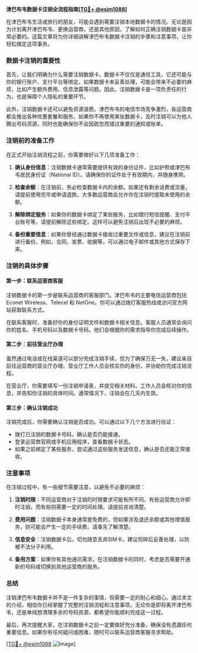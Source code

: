 **津巴布韦数据卡注销全流程指南[[TG💪+ @esim1088](https://t.me/s/esim1088)]**

在津巴布韦生活或旅行的朋友，可能会遇到需要注销本地数据卡的情况。无论是因为计划离开津巴布韦、更换运营商，还是其他原因，了解如何正确注销数据卡是非常必要的。这篇文章将为你详细讲解津巴布韦数据卡注销的步骤和注意事项，让你轻松搞定这项事务。

### 数据卡注销的重要性

首先，让我们明确为什么需要注销数据卡。数据卡不仅仅是通信工具，它还可能与你的银行账户、支付平台等绑定。如果数据卡未妥善处理，可能会带来不必要的麻烦，比如产生额外费用、信息泄露等问题。因此，注销数据卡是一项负责任的行为，也是保障个人隐私的重要环节。

此外，注销数据卡还可以避免资源浪费。津巴布韦的电信市场竞争激烈，各运营商都会推出各种优惠套餐和服务。如果你不再使用某张数据卡，及时注销可以为他人腾出号码资源，同时也能确保你不会因疏忽而错过重要的通知或账单。

### 注销前的准备工作

在正式开始注销流程之前，你需要做好以下几项准备工作：

1. **确认身份信息**：注销数据卡通常需要提供有效的身份证件，比如护照或津巴布韦居民身份证（National ID）。请确保你的证件处于有效期内，并随身携带。

2. **检查余额**：在注销前，务必检查数据卡内的余额。如果还有剩余话费或流量，请提前使用完毕或申请退款。大多数运营商会允许你在注销时提取未使用的余额。

3. **解除绑定服务**：如果你的数据卡绑定了某些服务，比如银行短信提醒、支付平台账号等，请提前解除这些绑定。这样可以避免注销后出现不必要的麻烦。

4. **备份重要信息**：如果你曾经通过数据卡接收过重要文件或信息，建议在注销前进行备份。例如，合同、发票、收据等，可以通过电子邮件或其他方式保存下来。

### 注销的具体步骤

#### 第一步：联系运营商客服

注销数据卡的第一步是联系运营商的客服部门。津巴布韦的主要电信运营商包括 Econet Wireless、Telecel 和 NetOne。你可以通过拨打客服热线或访问官方网站获取联系方式。

在联系客服时，准备好你的身份证明文件和数据卡相关信息。客服人员通常会询问你的姓名、手机号码以及数据卡号码。他们会根据你的需求指导你完成后续操作。

#### 第二步：前往营业厅办理

虽然通过电话或在线渠道可以部分完成注销手续，但为了确保万无一失，建议亲自前往运营商的营业厅办理。营业厅工作人员会核实你的身份，并协助你完成注销流程。

在营业厅，你需要填写一份注销申请表，并提交相关材料。工作人员会核对你的信息，并告知你注销的具体时间。通常情况下，注销会在几天内生效。

#### 第三步：确认注销成功

注销完成后，你需要确认注销是否成功。可以通过以下几个方法进行验证：

- 拨打已注销的数据卡号码，确认是否仍能接通。
- 登录运营商官网或手机应用程序，查看数据卡状态。
- 如果之前绑定了某些服务，尝试通过这些服务发送信息，确认是否还能正常接收。

### 注意事项

在注销过程中，有一些细节需要注意，以避免不必要的麻烦：

1. **注销时限**：不同运营商对于注销的时限要求可能有所不同。有些运营商允许即时注销，而有些则需要一定的时间处理。请提前咨询清楚。

2. **费用问题**：注销数据卡本身通常是免费的，但如果涉及退还余额或其他增值服务，则可能会产生一定的手续费。请事先了解清楚。

3. **信息安全**：注销数据卡后，切勿随意丢弃SIM卡。建议剪碎后妥善处理，以防被不法分子利用。

4. **备用方案**：如果你有其他通讯需求，在注销数据卡的同时，考虑是否需要开通新的号码或切换到其他运营商的服务。

### 总结

注销津巴布韦数据卡并不是一件复杂的事情，但需要一定的耐心和细心。通过本文的介绍，相信你已经掌握了完整的注销流程和注意事项。无论你是即将离开津巴布韦，还是单纯想清理多余的号码资源，都希望你能顺利完成这一过程。

最后，再次提醒大家，在注销数据卡之前一定要做好充分准备，确保没有遗漏任何重要信息。如果你有任何疑问或困难，随时可以联系运营商客服寻求帮助。

[[TG💪+ @esim1088](https://t.me/s/esim1088) ![Image](https://i.postimg.cc/4NQfJmqS/Snipaste-2025-05-13-00-14-12.png)]